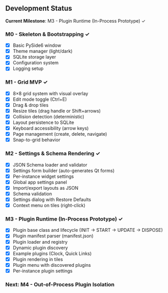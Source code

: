## Development Status

**Current Milestone**: M3 - Plugin Runtime (In-Process Prototype) ✓

### M0 - Skeleton & Bootstrapping ✓
- [x] Basic PySide6 window
- [x] Theme manager (light/dark)
- [x] SQLite storage layer
- [x] Configuration system
- [x] Logging setup

### M1 - Grid MVP ✓
- [x] 8×8 grid system with visual overlay
- [x] Edit mode toggle (Ctrl+E)
- [x] Drag & drop tiles
- [x] Resize tiles (drag handle or Shift+arrows)
- [x] Collision detection (deterministic)
- [x] Layout persistence to SQLite
- [x] Keyboard accessibility (arrow keys)
- [x] Page management (create, delete, navigate)
- [x] Snap-to-grid behavior

### M2 - Settings & Schema Rendering ✓
- [x] JSON Schema loader and validator
- [x] Settings form builder (auto-generates Qt forms)
- [x] Per-instance widget settings
- [x] Global app settings panel
- [x] Import/export layouts as JSON
- [x] Schema validation
- [x] Settings dialog with Restore Defaults
- [x] Context menu on tiles (right-click)

### M3 - Plugin Runtime (In-Process Prototype) ✓
- [x] Plugin base class and lifecycle (INIT → START → UPDATE → DISPOSE)
- [x] Plugin manifest parser (manifest.json)
- [x] Plugin loader and registry
- [x] Dynamic plugin discovery
- [x] Example plugins (Clock, Quick Links)
- [x] Plugin rendering in tiles
- [x] Plugin menu with discovered plugins
- [x] Per-instance plugin settings

### Next: M4 - Out-of-Process Plugin Isolation